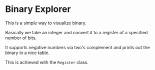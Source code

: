 # Binary Explorer

This is a simple way to visualize binary.

Basically we take an integer and convert it to a register of a specified number of bits.

It supports negative numbers via two's complement and prints out the binary in a nice table.

This is achieved with the ``Register`` class.